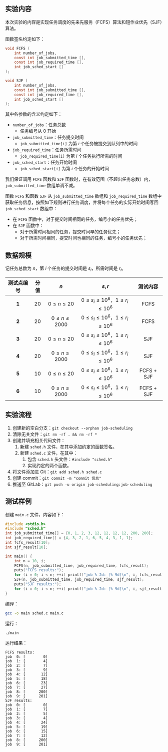 ## 实验内容

本次实验的内容是实现任务调度的先来先服务（FCFS）算法和短作业优先（SJF）算法。

函数签名约定如下：

```c
void FCFS (
    int number_of_jobs,
    const int job_submitted_time [],
    const int job_required_time [],
    int job_sched_start []
);

void SJF (
    int number_of_jobs,
    const int job_submitted_time [],
    const int job_required_time [],
    int job_sched_start []
);
```

其中各参数的含义约定如下：

- `number_of_jobs`：任务总数
  - 任务编号从 0 开始
- `job_submitted_time`：任务提交时间
  - `job_submitted_time[i]` 为第 $i$ 个任务被提交到队列中的时间
- `job_required_time`：任务所需时间
  - `job_required_time[i]` 为第 $i$ 个任务执行所需的时间
- `job_sched_start`：任务开始时间
  - `job_sched_start[i]` 为第 $i$ 个任务的开始时间

我们保证调用 `FCFS` 函数和 `SJF` 函数时，在有效范围（不超出任务总数）内，`job_submitted_time` 数组单调不减。

函数 `FCFS` 和函数 `SJF` 从 `job_submitted_time` 数组和 `job_required_time` 数组中获取任务信息，按照如下规则进行任务调度，并将每个任务的实际开始时间写回 `job_sched_start` 数组中：

- 在 `FCFS` 函数中，对于提交时间相同的任务，编号小的任务优先；
- 在 `SJF` 函数中：
  - 对于所需时间相同的任务，提交时间早的任务优先；
  - 对于所需时间相同，提交时间也相同的任务，编号小的任务优先；

## 数据规模

记任务总数为 $n$，第 $i$ 个任务的提交时间是 $s_i$，所需时间是 $r_i$。

| 测试点编号 | 分值 | $n$ | $s, r$ | 测试内容 |
|:--------:|:--------:|:--------:|:--------:|:--------:|
| **1** | $20$ | $0 \le n\le 20$ | $0\le s_i \le 10^6$，$1\le r_i \le 10^6$ | FCFS |
| **2** | $20$ | $0 \le n\le 2000$ | $0\le s_i \le 10^6$，$1\le r_i \le 10^6$ | FCFS |
| **3** | $20$ | $0 \le n\le 20$ |  $0\le s_i \le 10^6$，$1\le r_i \le 10^6$ | SJF |
| **4** | $20$ | $0 \le n\le 2000$ | $0\le s_i \le 10^6$，$1\le r_i \le 10^6$ | SJF |
| **5** | $10$ | $0 \le n\le 20$ |  $0\le s_i \le 10^6$，$1\le r_i \le 10^6$ | FCFS + SJF |
| **6** | $10$ | $0 \le n\le 2000$ | $0\le s_i \le 10^6$，$1\le r_i \le 10^6$ | FCFS + SJF |

## 实验流程

1. 创建新的空白分支：`git checkout --orphan job-scheduling`
2. 清除无关文件：`git rm -rf . && rm -rf *`
3. 创建并填充相关代码文件：
   1. 新建 `sched.h` 文件，在其中添加约定的函数签名。
   2. 新建 `sched.c` 文件，在其中：
      1. 包含 `sched.h` 头文件：`#include "sched.h"`
      2. 实现约定的两个函数。
4. 将文件添加进 Git：`git add sched.h sched.c`
5. 创建 commit：`git commit -m "commit 信息"`
6. 推送至 GitLab：`git push -u origin job-scheduling:job-scheduling`

## 测试样例

创建 `main.c` 文件，内容如下：

```c
#include <stdio.h>
#include "sched.h"
int job_submitted_time[] = {0, 1, 2, 3, 12, 12, 12, 12, 200, 200};
int job_required_time[] = {4, 3, 2, 1, 6, 5, 4, 3, 1, 1};
int fcfs_result[10];
int sjf_result[10];

int main() {
    int n = 10, i;
    FCFS(n, job_submitted_time, job_required_time, fcfs_result);
    puts("FCFS results:");
    for (i = 0; i < n; ++i) printf("job % 2d: [% 9d]\n", i, fcfs_result[i]);
    SJF(n, job_submitted_time, job_required_time, sjf_result);
    puts("SJF results:");
    for (i = 0; i < n; ++i) printf("job % 2d: [% 9d]\n", i, sjf_result[i]);
}
```

编译：

```sh
gcc -o main sched.c main.c
```

运行：

```sh
./main
```

运行结果：

```plain
FCFS results:
job  0: [        0]
job  1: [        4]
job  2: [        7]
job  3: [        9]
job  4: [       12]
job  5: [       18]
job  6: [       23]
job  7: [       27]
job  8: [      200]
job  9: [      201]
SJF results:
job  0: [        0]
job  1: [        7]
job  2: [        5]
job  3: [        4]
job  4: [       24]
job  5: [       19]
job  6: [       15]
job  7: [       12]
job  8: [      200]
job  9: [      201]
```
